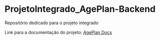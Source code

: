 # ProjetoIntegrado_AgePlan-Backend

Repositório dedicado para o projeto integrado

Link para a documentação do
projeto: [AgePlan Docs](https://docs.google.com/document/d/1MMfuslfl9IJQ3e0ovBdKlhG_pPbWMCUkOpOSX9MEDLc/edit)